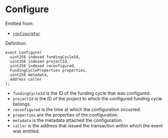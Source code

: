 # Configure

Emitted from:

* [`configureFor`](../write/configurefor.md)

Definition:

```solidity
event Configure(
  uint256 indexed fundingCycleId,
  uint256 indexed projectId,
  uint256 indexed reconfigured,
  FundingCycleProperties properties,
  uint256 metadata,
  address caller
);
```

* `fundingCycleId` is the ID of the funding cycle that was configured.
* `projectId` is the ID of the project to which the configured funding cycle belongs.
* `reconfigured` is the time at which the configuration occurred.
* `properties` are the properties of the configuration.
* `metadata` is the metadata attached the configuration.
* `caller` is the address that issued the transaction within which the event was emitted.
